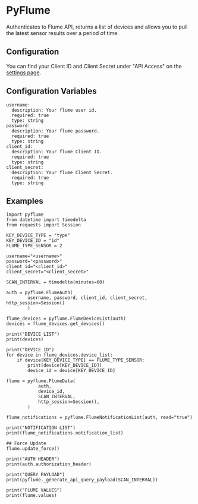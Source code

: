 # PyFlume
Authenticates to Flume API, returns a list of devices and allows you to pull the latest sensor results over a period of time.  

## Configuration
You can find your Client ID and Client Secret under "API Access" on the [settings page](https://https://portal.flumetech.com/#settings). 

## Configuration Variables
```
username:
  description: Your flume user id.
  required: true
  type: string
password:
  description: Your flume password.
  required: true
  type: string
client_id:
  description: Your flume Client ID.
  required: true
  type: string
client_secret:
  description: Your flume Client Secret.
  required: true
  type: string
```

## Examples

```
import pyflume
from datetime import timedelta
from requests import Session

KEY_DEVICE_TYPE = "type"
KEY_DEVICE_ID = "id"
FLUME_TYPE_SENSOR = 2

username="<username>"
password="<password>"
client_id="<client_id>"
client_secret="<client_secret>"

SCAN_INTERVAL = timedelta(minutes=60)

auth = pyflume.FlumeAuth(
        username, password, client_id, client_secret, http_session=Session()
        )

flume_devices = pyflume.FlumeDeviceList(auth)
devices = flume_devices.get_devices()

print("DEVICE LIST")
print(devices)

print("DEVICE ID")
for device in flume_devices.device_list:
    if device[KEY_DEVICE_TYPE] == FLUME_TYPE_SENSOR:
        print(device[KEY_DEVICE_ID])
        device_id = device[KEY_DEVICE_ID]

flume = pyflume.FlumeData(
            auth,
            device_id,
            SCAN_INTERVAL,
            http_session=Session(),
        )

flume_notifications = pyflume.FlumeNotificationList(auth, read="true")

print("NOTIFICATION LIST")
print(flume_notifications.notification_list)

## Force Update
flume.update_force()

print("AUTH HEADER")
print(auth.authorization_header)

print("QUERY PAYLOAD")
print(pyflume._generate_api_query_payload(SCAN_INTERVAL))

print("FLUME VALUES")
print(flume.values)
```
